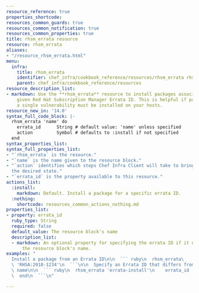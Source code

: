 ```yaml
---
resource_reference: true
properties_shortcode: 
resources_common_guards: true
resources_common_notification: true
resources_common_properties: true
title: rhsm_errata resource
resource: rhsm_errata
aliases:
- "/resource_rhsm_errata.html"
menu:
  infra:
    title: rhsm_errata
    identifier: chef_infra/cookbook_reference/resources/rhsm_errata rhsm_errata
    parent: chef_infra/cookbook_reference/resources
resource_description_list:
- markdown: Use the **rhsm_errata** resource to install packages associated with a
    given Red Hat Subscription Manager Errata ID. This is helpful if packages to mitigate
    a single vulnerability must be installed on your hosts.
resource_new_in: '14.0'
syntax_full_code_block: |-
  rhsm_errata 'name' do
    errata_id      String # default value: 'name' unless specified
    action         Symbol # defaults to :install if not specified
  end
syntax_properties_list: 
syntax_full_properties_list:
- "`rhsm_errata` is the resource."
- "`name` is the name given to the resource block."
- "`action` identifies which steps Chef Infra Client will take to bring the node into
  the desired state."
- "`errata_id` is the property available to this resource."
actions_list:
  :install:
    markdown: Default. Install a package for a specific errata ID.
  :nothing:
    shortcode: resources_common_actions_nothing.md
properties_list:
- property: errata_id
  ruby_type: String
  required: false
  default_value: The resource block's name
  description_list:
  - markdown: An optional property for specifying the errata ID if it differs from
      the resource block's name.
examples: "
  Install a package from an Errata ID\n\n  ``` ruby\n  rhsm_errata\
  \ 'RHSA:2018-1234'\n  ```\n\n  Specify an Errata ID that differs from the resource\
  \ name\n\n  ``` ruby\n  rhsm_errata 'errata-install'\n    errata_id 'RHSA:2018-1234'\n\
  \  end\n  ```\n"

---
```

